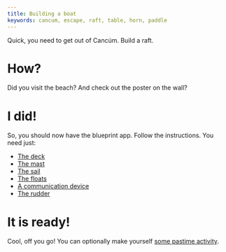 ```yaml
---
title: Building a boat
keywords: cancum, escape, raft, table, horn, paddle
---
```


Quick, you need to get out of Cancúm. Build a raft.

# How?
Did you visit the beach? And check out the poster on the wall?

# I did!
So, you should now have the blueprint app. Follow the instructions. You need just:
 - [The deck](010-deck.md)
 - [The mast](020-mast.md)
 - [The sail](030-sail.md)
 - [The floats](040-floats.md)
 - [A communication device](050-comm.md)
 - [The rudder](060-rudder.md)

# It is ready!
Cool, off you go! You can optionally make yourself [some pastime activity](100-pastime.md).
